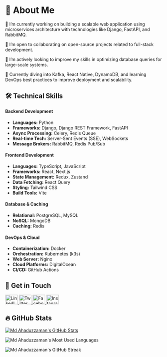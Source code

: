 # 👋 About Me

🔧 I’m currently working on building a scalable web application using microservices architecture with technologies like Django, FastAPI, and RabbitMQ.

🤝 I’m open to collaborating on open-source projects related to full-stack development.

🧠 I’m actively looking to improve my skills in optimizing database queries for large-scale systems.

🚀 Currently diving into Kafka, React Native, DynamoDB, and learning DevOps best practices to improve deployment and scalability.

## 🛠 Technical Skills

#### **Backend Development**

- **Languages:** Python
- **Frameworks:** Django, Django REST Framework, FastAPI
- **Async Processing:** Celery, Redis Queue
- **Real-time Tech:** Server-Sent Events (SSE), WebSockets
- **Message Brokers:** RabbitMQ, Redis Pub/Sub

#### **Frontend Development**

- **Languages:** TypeScript, JavaScript
- **Frameworks:** React, Next.js
- **State Management:** Redux, Zustand
- **Data Fetching:** React Query
- **Styling:** Tailwind CSS
- **Build Tools:** Vite

#### **Database & Caching**

- **Relational:** PostgreSQL, MySQL
- **NoSQL:** MongoDB
- **Caching:** Redis

#### **DevOps & Cloud**

- **Containerization:** Docker
- **Orchestration:** Kubernetes (k3s)
- **Web Server:** Nginx
- **Cloud Platforms:** DigitalOcean
- **CI/CD:** GitHub Actions

## 🔗 Get in Touch

<p align="left">
  <a href="https://www.linkedin.com/in/mdahaduzzamanhridoy" target="blank">
    <img src="https://raw.githubusercontent.com/rahuldkjain/github-profile-readme-generator/master/src/images/icons/Social/linked-in-alt.svg" alt="LinkedIn" height="30" width="40" />
  </a>
  <a href="https://x.com/mdahaduzzamanhr" target="blank">
    <img src="https://raw.githubusercontent.com/rahuldkjain/github-profile-readme-generator/master/src/images/icons/Social/twitter.svg" alt="Twitter" height="30" width="40" />
  </a>
  <a href="https://www.facebook.com/mdahaduzzamanhridoybd" target="blank">
    <img src="https://raw.githubusercontent.com/rahuldkjain/github-profile-readme-generator/master/src/images/icons/Social/facebook.svg" alt="Facebook" height="30" width="40" />
  </a>
  <a href="https://www.instagram.com/mdahaduzzamanhr" target="blank">
    <img src="https://raw.githubusercontent.com/rahuldkjain/github-profile-readme-generator/master/src/images/icons/Social/instagram.svg" alt="Instagram" height="30" width="40" />
  </a>
</p>

## 🔥 GitHub Stats
[![Md Ahaduzzaman's GitHub Stats](https://awesome-github-stats.azurewebsites.net/user-stats/mdahaduzzaman?cardType=level&preferLogin=false)](https://git.io/awesome-stats-card)

![Md Ahaduzzaman's Most Used Languages](https://github-readme-stats.vercel.app/api/top-langs/?username=mdahaduzzaman&langs_count=10&layout=compact&theme=radical)

![Md Ahaduzzaman's GitHub Streak](https://streak-stats.demolab.com/?user=mdahaduzzaman&theme=radical)
